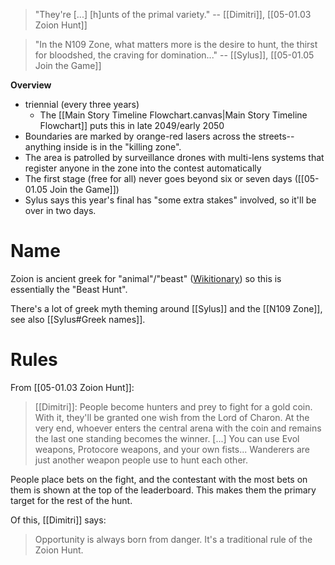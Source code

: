 > "They're \[...] \[h]unts of the primal variety."
> -- [[Dimitri]], [[05-01.03 Zoion Hunt]]

> "In the N109 Zone, what matters more is the desire to hunt, the thirst for bloodshed, the craving for domination..."
> -- [[Sylus]], [[05-01.05 Join the Game]]

**Overview**
* triennial (every three years)
	* The [[Main Story Timeline Flowchart.canvas|Main Story Timeline Flowchart]] puts this in late 2049/early 2050
* Boundaries are marked by orange-red lasers across the streets--anything inside is in the "killing zone".
* The area is patrolled by surveillance drones with multi-lens systems that register anyone in the zone into the contest automatically
* The first stage (free for all) never goes beyond six or seven days ([[05-01.05 Join the Game]])
* Sylus says this year's final has "some extra stakes" involved, so it'll be over in two days.

# Name
Zoion is ancient greek for "animal"/"beast" ([Wikitionary](https://en.wiktionary.org/wiki/ζῷον)) so this is essentially the "Beast Hunt".

There's a lot of greek myth theming around [[Sylus]] and the [[N109 Zone]], see also [[Sylus#Greek names]].

# Rules

From [[05-01.03 Zoion Hunt]]:
> [[Dimitri]]: People become hunters and prey to fight for a gold coin. With it, they'll be granted one wish from the Lord of Charon. At the very end, whoever enters the central arena with the coin and remains the last one standing becomes the winner. \[...] You can use Evol weapons, Protocore weapons, and your own fists... Wanderers are just another weapon people use to hunt each other.

People place bets on the fight, and the contestant with the most bets on them is shown at the top of the leaderboard. This makes them the primary target for the rest of the hunt.

Of this, [[Dimitri]] says:
> Opportunity is always born from danger.
> It's a traditional rule of the Zoion Hunt.



